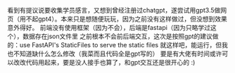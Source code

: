看到有提议说要收集学员感言，又想到曾经注册过chatgpt，遂尝试用gpt3.5做网页（用不起gpt4）。本来只是想随便玩玩，因为之前没有这样做过，但没想到效果意外得好。
前端没有使用框架（因为不会），后端是fastapi（因为只略学过这个），数据存在json文件里
之前根本不会前后端交互，这次是按照gpt的建议做的：use FastAPI's StaticFiles to serve the static files
就这样吧，能运行，但我也不知道缺什么怎么修改（我菜而且代码全是gpt写的）
要是有大佬有时间或许可以改改代码用起来，要是没人接手也算了，和gpt交互还是很开心的 :)